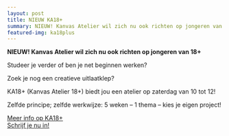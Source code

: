 ```yaml
---
layout: post
title: NIEUW KA18+
summary: NIEUW! Kanvas Atelier wil zich nu ook richten op jongeren van 18+
featured-img: ka18plus
---
```


**NIEUW! Kanvas Atelier wil zich nu ook richten op jongeren van 18+**

Studeer je verder of ben je net beginnen werken?

Zoek je nog een creatieve uitlaatklep?

KA18+  (Kanvas Atelier 18+)  biedt jou een atelier op zaterdag van 10 tot 12!

Zelfde principe; zelfde werkwijze: 5 weken – 1 thema – kies je eigen project!

<a href="/ka18plus" title="KA18+">Meer info op KA18+</a><br />
<a href="/inschrijven" title="inschrijven">Schrijf je nu in!</a>

